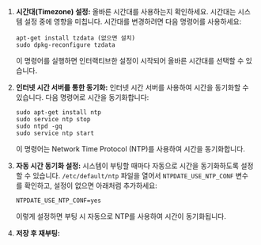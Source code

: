 1. **시간대(Timezone) 설정:** 올바른 시간대를 사용하는지 확인하세요. 시간대는 시스템 설정 중에 영향을 미칩니다. 시간대를 변경하려면 다음 명령어를 사용하세요:

    
    ```
    apt-get install tzdata (없으면 설치)
    sudo dpkg-reconfigure tzdata
    ```
    
    이 명령어를 실행하면 인터랙티브한 설정이 시작되어 올바른 시간대를 선택할 수 있습니다.
    
2. **인터넷 시간 서버를 통한 동기화:** 인터넷 시간 서버를 사용하여 시간을 동기화할 수 있습니다. 다음 명령어로 시간을 동기화합니다:
    
    ```
    sudo apt-get install ntp 
    sudo service ntp stop 
    sudo ntpd -gq 
    sudo service ntp start
    ```
    
    이 명령어는 Network Time Protocol (NTP)를 사용하여 시간을 동기화합니다.
    
3. **자동 시간 동기화 설정:** 시스템이 부팅할 때마다 자동으로 시간을 동기화하도록 설정할 수 있습니다. `/etc/default/ntp` 파일을 열어서 `NTPDATE_USE_NTP_CONF` 변수를 확인하고, 설정이 없으면 아래처럼 추가하세요:
    
    ```
    NTPDATE_USE_NTP_CONF=yes
    ```
    
    이렇게 설정하면 부팅 시 자동으로 NTP를 사용하여 시간이 동기화됩니다.
    
4. **저장 후 재부팅:**